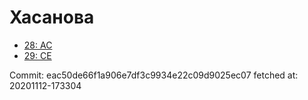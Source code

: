 # Хасанова
- [28: AC](28.md)
- [29: CE](29.md)

Commit: eac50de66f1a906e7df3c9934e22c09d9025ec07
 fetched at: 20201112-173304
